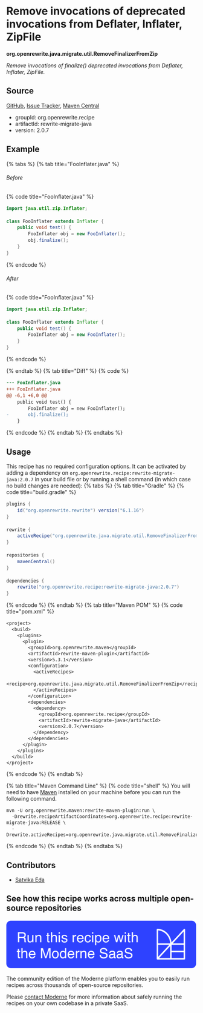 # Remove invocations of deprecated invocations from Deflater, Inflater, ZipFile 

**org.openrewrite.java.migrate.util.RemoveFinalizerFromZip**

_Remove invocations of finalize() deprecated invocations from Deflater, Inflater, ZipFile._

## Source

[GitHub](https://github.com/openrewrite/rewrite-migrate-java/blob/main/src/main/java/org/openrewrite/java/migrate/util/RemoveFinalizerFromZip.java), [Issue Tracker](https://github.com/openrewrite/rewrite-migrate-java/issues), [Maven Central](https://central.sonatype.com/artifact/org.openrewrite.recipe/rewrite-migrate-java/2.0.7/jar)

* groupId: org.openrewrite.recipe
* artifactId: rewrite-migrate-java
* version: 2.0.7

## Example


{% tabs %}
{% tab title="FooInflater.java" %}

###### Before
{% code title="FooInflater.java" %}
```java
import java.util.zip.Inflater;

class FooInflater extends Inflater {
    public void test() {
        FooInflater obj = new FooInflater();
        obj.finalize();
    }
}
```
{% endcode %}

###### After
{% code title="FooInflater.java" %}
```java
import java.util.zip.Inflater;

class FooInflater extends Inflater {
    public void test() {
        FooInflater obj = new FooInflater();
    }
}
```
{% endcode %}

{% endtab %}
{% tab title="Diff" %}
{% code %}
```diff
--- FooInflater.java
+++ FooInflater.java
@@ -6,1 +6,0 @@
    public void test() {
        FooInflater obj = new FooInflater();
-       obj.finalize();
    }
```
{% endcode %}
{% endtab %}
{% endtabs %}


## Usage

This recipe has no required configuration options. It can be activated by adding a dependency on `org.openrewrite.recipe:rewrite-migrate-java:2.0.7` in your build file or by running a shell command (in which case no build changes are needed): 
{% tabs %}
{% tab title="Gradle" %}
{% code title="build.gradle" %}
```groovy
plugins {
    id("org.openrewrite.rewrite") version("6.1.16")
}

rewrite {
    activeRecipe("org.openrewrite.java.migrate.util.RemoveFinalizerFromZip")
}

repositories {
    mavenCentral()
}

dependencies {
    rewrite("org.openrewrite.recipe:rewrite-migrate-java:2.0.7")
}
```
{% endcode %}
{% endtab %}
{% tab title="Maven POM" %}
{% code title="pom.xml" %}
```markup
<project>
  <build>
    <plugins>
      <plugin>
        <groupId>org.openrewrite.maven</groupId>
        <artifactId>rewrite-maven-plugin</artifactId>
        <version>5.3.1</version>
        <configuration>
          <activeRecipes>
            <recipe>org.openrewrite.java.migrate.util.RemoveFinalizerFromZip</recipe>
          </activeRecipes>
        </configuration>
        <dependencies>
          <dependency>
            <groupId>org.openrewrite.recipe</groupId>
            <artifactId>rewrite-migrate-java</artifactId>
            <version>2.0.7</version>
          </dependency>
        </dependencies>
      </plugin>
    </plugins>
  </build>
</project>
```
{% endcode %}
{% endtab %}

{% tab title="Maven Command Line" %}
{% code title="shell" %}
You will need to have [Maven](https://maven.apache.org/download.cgi) installed on your machine before you can run the following command.

```shell
mvn -U org.openrewrite.maven:rewrite-maven-plugin:run \
  -Drewrite.recipeArtifactCoordinates=org.openrewrite.recipe:rewrite-migrate-java:RELEASE \
  -Drewrite.activeRecipes=org.openrewrite.java.migrate.util.RemoveFinalizerFromZip
```
{% endcode %}
{% endtab %}
{% endtabs %}

## Contributors
* [Satvika Eda](mailto:satvika164.reddy@gmail.com)


## See how this recipe works across multiple open-source repositories

[![Moderne Link Image](/.gitbook/assets/ModerneRecipeButton.png)](https://app.moderne.io/recipes/org.openrewrite.java.migrate.util.RemoveFinalizerFromZip)

The community edition of the Moderne platform enables you to easily run recipes across thousands of open-source repositories.

Please [contact Moderne](https://moderne.io/product) for more information about safely running the recipes on your own codebase in a private SaaS.
